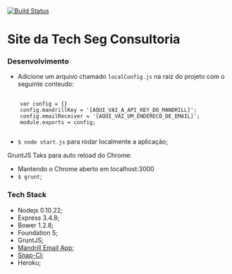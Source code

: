 [![Build Status](https://snap-ci.com/zfisnXmvZlzbdaD1FRigWBmxWPzS-MXZwtcnU2UZDI0/build_image)](https://snap-ci.com/projects/junior-ales/techseg/build_history)

# Site da Tech Seg Consultoria

### Desenvolvimento

- Adicione um arquivo chamado `localConfig.js` na raiz do projeto com o seguinte conteudo:

<pre>
  <code>
    var config = {}
    config.mandrillKey = '[AQUI_VAI_A_API_KEY_DO_MANDRILL]';
    config.emailReceiver = '[AQUI_VAI_UM_ENDERECO_DE_EMAIL]';
    module.exports = config;
  </code>
</pre>

- `$ node start.js` para rodar localmente a aplicação;

GruntJS Taks para auto reload do Chrome: 
- Mantendo o Chrome aberto em localhost:3000 
- `$ grunt`;

### Tech Stack

- Nodejs 0.10.22;
- Express 3.4.8;
- Bower 1.2.8; 
- Foundation 5;
- GruntJS;
- [Mandrill Email App](https://mandrillapp.com);
- [Snap-CI](http://www.snap-ci.com);
- Heroku;
